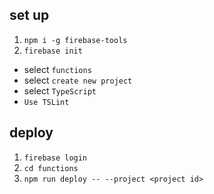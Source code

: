 ## set up

1. `npm i -g firebase-tools`
2. `firebase init`
  - select `functions`
  - select `create new project`
  - select `TypeScript`
  - `Use TSLint`

## deploy

1. `firebase login`
2. `cd functions`
3. `npm run deploy -- --project <project id>`
